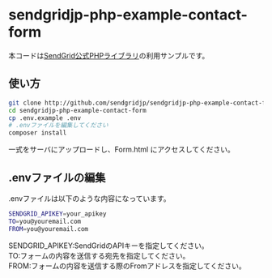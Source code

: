 # sendgridjp-php-example-contact-form

 本コードは[SendGrid公式PHPライブラリ](https://github.com/sendgrid/sendgrid-php)の利用サンプルです。

## 使い方

```bash
git clone http://github.com/sendgridjp/sendgridjp-php-example-contact-form.git
cd sendgridjp-php-example-contact-form
cp .env.example .env 
# .envファイルを編集してください
composer install
```
一式をサーバにアップロードし、Form.html にアクセスしてください。

## .envファイルの編集
.envファイルは以下のような内容になっています。

```bash
SENDGRID_APIKEY=your_apikey
TO=you@youremail.com
FROM=you@youremail.com
```
SENDGRID_APIKEY:SendGridのAPIキーを指定してください。   
TO:フォームの内容を送信する宛先を指定してください。  
FROM:フォームの内容を送信する際のFromアドレスを指定してください。  


